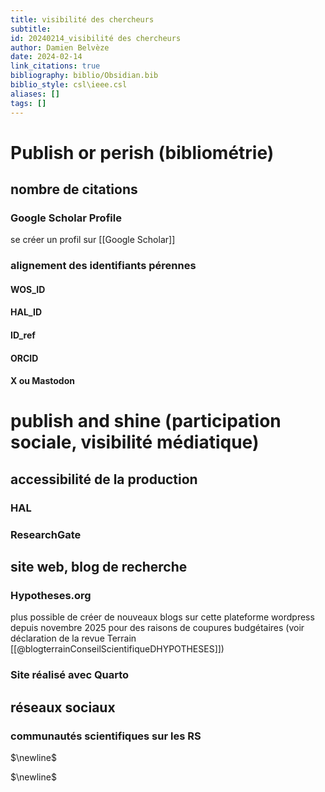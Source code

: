 ```yaml
---
title: visibilité des chercheurs
subtitle:
id: 20240214_visibilité des chercheurs
author: Damien Belvèze
date: 2024-02-14
link_citations: true
bibliography: biblio/Obsidian.bib
biblio_style: csl\ieee.csl
aliases: []
tags: []
---
```



# Publish or perish (bibliométrie)

## nombre de citations

### Google Scholar Profile

se créer un profil sur [[Google Scholar]]
### alignement des identifiants pérennes

#### WOS_ID
#### HAL_ID

#### ID_ref

#### ORCID

#### X ou Mastodon
# publish and shine (participation sociale, visibilité médiatique)

## accessibilité de la production

### HAL

### ResearchGate

## site web, blog de recherche



### Hypotheses.org

plus possible de créer de nouveaux blogs sur cette plateforme wordpress depuis novembre 2025 pour des raisons de coupures budgétaires (voir déclaration de la revue Terrain [[@blogterrainConseilScientifiqueDHYPOTHESES]])


### Site réalisé avec Quarto


## réseaux sociaux

### communautés scientifiques sur les RS


$\newline$

$\newline$






